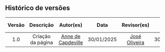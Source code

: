 <!--Uma tabela sintetizando quais ferramentas e onde elas foram utilizadas em cada etapa do projeto-->

## Histórico de versões

| Versão |     Descrição     |                     Autor(es)                      |    Data    | Revisor(es) | Data de revisão |
| :----: | :---------------: | :------------------------------------------------: | :--------: | :---------: | :-------------: |
|  1.0   | Criação da página | [Anne de Capdeville](https://github.com/nanecapde) | 30/01/2025 |  [José Oliveira](https://github.com/jose1277)           |   30/01/2025    |

